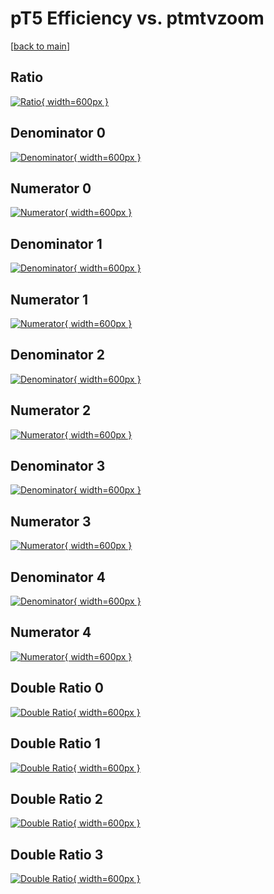 # pT5 Efficiency vs. ptmtvzoom

[[back to main](./)]



## Ratio

[![Ratio](../mtv/var/pT5_base_13_0_eff_ptmtvzoom.png){ width=600px }](../mtv/var/pT5_base_13_0_eff_ptmtvzoom.pdf)

## Denominator 0

[![Denominator](../mtv/den/pT5_base_13_0_eff_ptmtvzoom_den0.png){ width=600px }](../mtv/den/pT5_base_13_0_eff_ptmtvzoom_den0.pdf)

## Numerator 0

[![Numerator](../mtv/num/pT5_base_13_0_eff_ptmtvzoom_num0.png){ width=600px }](../mtv/num/pT5_base_13_0_eff_ptmtvzoom_num0.pdf)

## Denominator 1

[![Denominator](../mtv/den/pT5_base_13_0_eff_ptmtvzoom_den1.png){ width=600px }](../mtv/den/pT5_base_13_0_eff_ptmtvzoom_den1.pdf)

## Numerator 1

[![Numerator](../mtv/num/pT5_base_13_0_eff_ptmtvzoom_num1.png){ width=600px }](../mtv/num/pT5_base_13_0_eff_ptmtvzoom_num1.pdf)

## Denominator 2

[![Denominator](../mtv/den/pT5_base_13_0_eff_ptmtvzoom_den2.png){ width=600px }](../mtv/den/pT5_base_13_0_eff_ptmtvzoom_den2.pdf)

## Numerator 2

[![Numerator](../mtv/num/pT5_base_13_0_eff_ptmtvzoom_num2.png){ width=600px }](../mtv/num/pT5_base_13_0_eff_ptmtvzoom_num2.pdf)

## Denominator 3

[![Denominator](../mtv/den/pT5_base_13_0_eff_ptmtvzoom_den3.png){ width=600px }](../mtv/den/pT5_base_13_0_eff_ptmtvzoom_den3.pdf)

## Numerator 3

[![Numerator](../mtv/num/pT5_base_13_0_eff_ptmtvzoom_num3.png){ width=600px }](../mtv/num/pT5_base_13_0_eff_ptmtvzoom_num3.pdf)

## Denominator 4

[![Denominator](../mtv/den/pT5_base_13_0_eff_ptmtvzoom_den4.png){ width=600px }](../mtv/den/pT5_base_13_0_eff_ptmtvzoom_den4.pdf)

## Numerator 4

[![Numerator](../mtv/num/pT5_base_13_0_eff_ptmtvzoom_num4.png){ width=600px }](../mtv/num/pT5_base_13_0_eff_ptmtvzoom_num4.pdf)

## Double Ratio 0

[![Double Ratio](../mtv/ratio/pT5_base_13_0_eff_ptmtvzoom_ratio0.png){ width=600px }](../mtv/ratio/pT5_base_13_0_eff_ptmtvzoom_ratio0.pdf)

## Double Ratio 1

[![Double Ratio](../mtv/ratio/pT5_base_13_0_eff_ptmtvzoom_ratio1.png){ width=600px }](../mtv/ratio/pT5_base_13_0_eff_ptmtvzoom_ratio1.pdf)

## Double Ratio 2

[![Double Ratio](../mtv/ratio/pT5_base_13_0_eff_ptmtvzoom_ratio2.png){ width=600px }](../mtv/ratio/pT5_base_13_0_eff_ptmtvzoom_ratio2.pdf)

## Double Ratio 3

[![Double Ratio](../mtv/ratio/pT5_base_13_0_eff_ptmtvzoom_ratio3.png){ width=600px }](../mtv/ratio/pT5_base_13_0_eff_ptmtvzoom_ratio3.pdf)

